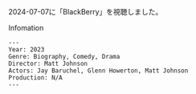 2024-07-07に「BlackBerry」を視聴しました。

Infomation
```
---
Year: 2023
Genre: Biography, Comedy, Drama
Director: Matt Johnson
Actors: Jay Baruchel, Glenn Howerton, Matt Johnson
Production: N/A
---
```
